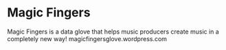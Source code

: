 # Magic Fingers
Magic Fingers is a data glove that helps music producers create music in a completely new way!
magicfingersglove.wordpress.com
